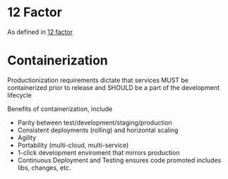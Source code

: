 # 12 Factor

As defined in [12 factor](https://12factor.net/)

# Containerization

Productionization requirements dictate that services MUST be containerized prior to release and SHOULD be a part of the development lifecycle

Benefits of containerization, include 
* Parity between test/development/staging/production
* Consistent deployments (rolling) and horizontal scaling
* Agility
* Portability (multi-cloud, multi-service)
* 1-click development enviroment that mirrors production
* Continuous Deployment and Testing ensures code promoted includes libs, changes, etc.
